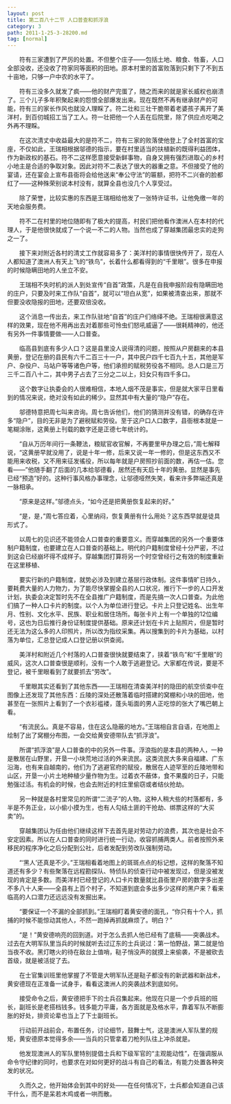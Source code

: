 ```yaml
---
layout: post
title: 第二百八十二节 人口普查和抓浮浪
category: 3
path: 2011-1-25-3-28200.md
tag: [normal]
---
```


　　符有三家遭到了严厉的处置。不但整个庄子——包括土地、粮食、牲畜，人口全部没收，还没收了符家同等面积的田地。原本村里的首富败落到只剩下了不到五十亩地，只够一户中农的水平了。

　　符有三没多久就发了疯——他的财产完蛋了，随之而来的就是家长威权也崩溃了。三个儿子多年积聚起来的怨恨全部爆发出来。现在既然不再有继承财产的可能，符有三的家长作风也就没人理睬了。符二壮和三壮干脆带着老婆孩子离开了美洋村，到百仞城招工当了工人。符一壮把他一个人丢在后院里，除了供应点吃喝之外再不理睬。

　　在这次清丈中收益最大的是符不二，符有三家的败落使他登上了全村首富的宝座，不仅如此，王瑞相根据邬德的指示，要在村里适当的扶植新的既得利益团体，作为新政权的基石。符不二这样愿意接受新鲜事物，自身又拥有强烈进取心的乡村小地主是合适的争取对象。因此对符不二表达了很大的器重之意。不但接受了他的宴请，还在宴会上宣布县衙将会给他送来“奉公守法”的匾额，把符不二兴奋的脸都红了——这种殊荣别说本村没有，就算全县也没几个人享受过。

　　除了荣誉，比较实惠的东西是王瑞相给他发了一张特许证书，让他免缴一年的天地会服务费。

　　符不二在村里的地位随即有了极大的提高，村民们把他看作澳洲人在本村的代理人，于是他很快就成了一个说一不二的人物。当然也成了穿越集团最忠实的走狗之一了。

　　接下来对附近各村的清丈工作就容易多了：美洋村的事情很快传开了，现在人人都知道了澳洲人有天上飞的“铁鸟”，长着什么都看得到的“千里眼”。很多在申报的时候隐瞒田地的人坐立不安。

　　王瑞相不失时机的派人到处宣传“自首”政策，凡是在自我申报阶段有隐瞒田地的庄户，只要及时来工作队“自首”，就可以“坦白从宽”，如果被清查出来，那就不但要没收隐报的田地，还要双倍没收。

　　这个消息一传出去，来工作队驻地“自首”的庄户们络绎不绝。王瑞相很满意这样的效果，现在他不用再出去对着那些可怜虫们怒吼威逼了——很耗精神的，他还有另外一件事情要做——人口普查。

　　临高县到底有多少人口？这是县里没人说得清的问题，按照从户房翻来的本县黄册，登记在册的县民有六千二百三十一户，其中民户四千七百九十五，其他是军户、杂役户、马站户等等诸色户等，他们承担的赋税劳役各不相同。总人口是三万三千二百八十二，其中男子占去了三分之二以上，妇女只有四千多口。

　　这个数字让执委会的人很难相信，本地人烟不茂是事实，但是就大家平日里看到的情况来说，绝对没有如此的稀少。显然其中有大量的“隐户”存在。

　　邬德特意把周七叫来咨询。周七告诉他们，他们的猜测并没有错，的确存在许多“隐户”，目的无非是为了避税赋和劳役。至于这户口人口数字，县衙根本就是一笔糊涂账，这黄册上刊载的数字还是正德七年统计的。

　　“自从万历年间行一条鞭法，粮赋官收官解，不再要里甲办理之后，”周七解释说，“这黄册早就没用了，说是十年一修，后来又说一年一修的，但是这东西又不能用来收税，又不用来征发徭役，所以每年就是户房照抄前面的数，再估一估。您看——”他随手翻了后面的几本给邬德看，居然还有天启十年的黄册。显然是事先已经“预造”好的。这种行事风格办事理念，让邬德哑然失笑，看来许多弊端还真是一脉相承。

　　“原来是这样。”邬德点头，“如今还是把黄册恢复起来的好。”

　　“是，是，”周七答应着，心里纳闷，恢复黄册有什么用处？这东西早就是徒具形式了。

　　以周七的见识还不能领会人口普查的重要意义。而穿越集团的另外一个重要体制户籍制度，也要建立在人口普查的基础上。明代的户籍制度曾经十分严密，不过到这会已经崩坏得不成样子。穿越集团打算将另一个时空曾经行之有效的制度重新在这里移植、

　　要实行新的户籍制度，就势必涉及到建立基层行政体制。这件事情旷日持久，要耗费大量的人力物力，为了能尽快掌握全县的人口状况，推行下一步的人口开发计划，执委会决定暂时先不在全县推广户籍制度，而是先搞一次人口普查。为此他们搞了一种人口卡片的制度。以个人为单位进行登记。卡片上只登记姓名、出生年月、性别、文化水平、民族、职业和居住场所。每张卡片上有一个单独的12位编号，这也为日后推行身份证制度提供基础。原来还计划在卡片上贴照片，但是暂时还无法为这么多的人印照片，所以改为指纹采集。再以搜集到的卡片为基础，以村落为单位，汇总登记成人口登记册以供查阅。

　　美洋村和附近几个村落的人口普查很快就要结束了，挟着“铁鸟”和“千里眼”的威风，这次人口普查很是顺利，没有一个人敢于逃避登记。大家都在传说，要是不登记，被千里眼看到了就要抓去“劳改”。

　　千里眼其实还看到了其他东西——王瑞相在清查美洋村的隐田的航空侦查中在图像上还发现了其他东西：丘陵的深处还散落着临时搭建的窝棚和小块的田地，他甚至在一张照片上看到了一个衣衫褴褛，蓬头垢面的男人正吃惊的张大了嘴巴朝上看。

　　“有流民么。真是不容易，住在这么隐蔽的地方。”王瑞相自言自语，在地图上绘制了出了窝棚分布图，一会交给黄安德带队去“抓浮浪”。

　　所谓“抓浮浪”是人口普查的中的另外一件事。浮浪指的是本县的两种人，一种是散居在山野里，开垦一小块荒地过活的外来流民。这类流民大多来自福建、广东沿海，也有来自越南的，他们为了逃避官府的赋役，散居在人迹罕至的丘陵地带和山区，开垦一小片土地种植少量作物为生。过着衣不蔽体，食不果腹的日子，只能勉强过活。有机会的时候，也会去附近的村庄里偷窃或者结伙抢劫。

　　另一种就是各村里常见的所谓“二流子”的人物。这种人稍大些的村落都有，多半是不务正业，以小偷小摸为生，也有人勾结土匪的干抢劫、绑票这样的“大买卖”的。

　　穿越集团认为任由他们继续这样下去首先是对劳动力的浪费，其次也是社会不安定因素。所以在人口普查的同时进行统一行动，收容抓捕两类人。前者按照外来移民的程序净化之后分配到公社，后者发配到劳改队强制劳动。

　　“‘黑人’还真是不少。”王瑞相看着地图上的斑斑点点的标记想，这样的聚落不知道还有多少？有些聚落在远程勘探队、特侦队的侦查行动中被发现过，但是没被发现的肯定是多数。而美洋村已经登记的人口卡片数量就比县衙里户房的数字多出差不多八十人来——全县有上百个村子，不知道到底会多出多少这样的黑户来？看来临高的人口潜力还远远没有发掘出来。

　　“要保证一个不漏的全部抓到。”王瑞相盯着黄安德的面孔，“你只有十个人，抓捕的时候不能惊动其他人，不然一跑掉再抓就麻烦了。明白？”

　　“是！”黄安德响亮的回到道。对于怎么去抓人他已经有了底稿——突袭战术。过去在大明军队里当兵的时候就听去过辽东的士兵说过：第一怕野战，第二就是怕当夜不收。黑灯瞎火的待在敌台上值哨，鞑子悄没声的就摸上来偷袭，不是被砍去首级，就是被活捉了去。

　　在士官集训班里他掌握了不管是大明军队还是鞑子都没有的新武器和新战术，黄安德现在正准备一试身手，看看这澳洲人的突袭战术到底如何。

　　接受命令之后，黄安德把手下的士兵召集起来。他现在只是一个步兵班的班长，副班长是老搭档钱多。钱多能力平庸，各方面就是及格水平，靠着军队不断膨胀的好处，排资论辈也当上了下士副班长。

　　行动前开战前会，布置任务，讨论细节，鼓舞士气，这是澳洲人军队里的规矩，黄安德原本觉得多余——当兵的只管拿着刀枪列队往上冲杀就是。

　　他发现澳洲人的军队里特别提倡士兵和下级军官的“主观能动性”，在强调服从命令守纪律的同时，也要求在对如何更好的战斗有自己的看法，有能力处置各种突发的状况。

　　久而久之，他开始体会到其中的好处——在任何情况下，士兵都会知道自己该干什么，而不是呆若木鸡或者一哄而散。
